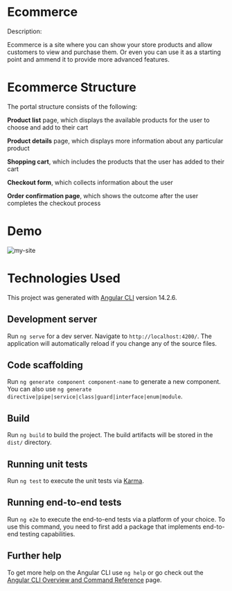 # Ecommerce

 Description: 

Ecommerce is a site where you can show your store products and allow customers to view and purchase them. Or even you can use it as a starting point and ammend it to provide more advanced features.



# Ecommerce Structure

The portal structure consists of the following:



**Product list** page, which displays the available products for the user to choose and add to their cart



**Product details** page, which displays more information about any particular product



**Shopping cart**, which includes the products that the user has added to their cart



**Checkout form**, which collects information about the user 



**Order confirmation page**, which shows the outcome after the user completes the checkout process 

# Demo
![my-site](https://user-images.githubusercontent.com/77669781/198496654-5de92679-c482-48f4-a96a-f677628c907d.gif)


# Technologies Used

This project was generated with [Angular CLI](https://github.com/angular/angular-cli) version 14.2.6.

## Development server

Run `ng serve` for a dev server. Navigate to `http://localhost:4200/`. The application will automatically reload if you change any of the source files.

## Code scaffolding

Run `ng generate component component-name` to generate a new component. You can also use `ng generate directive|pipe|service|class|guard|interface|enum|module`.

## Build

Run `ng build` to build the project. The build artifacts will be stored in the `dist/` directory.

## Running unit tests

Run `ng test` to execute the unit tests via [Karma](https://karma-runner.github.io).

## Running end-to-end tests

Run `ng e2e` to execute the end-to-end tests via a platform of your choice. To use this command, you need to first add a package that implements end-to-end testing capabilities.

## Further help

To get more help on the Angular CLI use `ng help` or go check out the [Angular CLI Overview and Command Reference](https://angular.io/cli) page.

